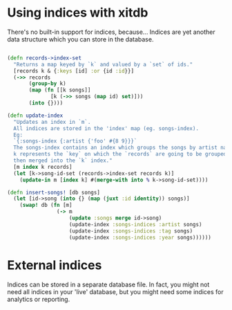 # Using indices with xitdb

There's no built-in support for indices, because... 
Indices are yet another data structure which you can store in the database.

```clojure 

(defn records->index-set
  "Returns a map keyed by `k` and valued by a `set` of ids."
  [records k & {:keys [id] :or {id :id}}]
  (->> records
       (group-by k)
       (map (fn [[k songs]]
              [k (->> songs (map id) set)]))
       (into {})))

(defn update-index
  "Updates an index in `m`.
  All indices are stored in the 'index' map (eg. songs-index).
  Eg:
  `{:songs-index {:artist {'foo' #{8 9}}}`
  The songs-index contains an index which groups the songs by artist name -> set of song ids.
  k represents the `key` on which the `records` are going to be grouped and
  then merged into the `k` index."
  [m index k records]
  (let [k->song-id-set (records->index-set records k)]
    (update-in m [index k] #(merge-with into % k->song-id-set))))

(defn insert-songs! [db songs]
  (let [id->song (into {} (map (juxt :id identity)) songs)]
    (swap! db (fn [m]
                (-> m
                    (update :songs merge id->song)
                    (update-index :songs-indices :artist songs)
                    (update-index :songs-indices :tag songs)
                    (update-index :songs-indices :year songs))))))
```


# External indices
Indices can be stored in a separate database file. 
In fact, you might not need all indices in your 'live' database, but you might 
need some indices for analytics or reporting. 